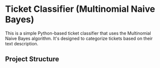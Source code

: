 # Ticket Classifier (Multinomial Naive Bayes)

This is a simple Python-based ticket classifier that uses the Multinomial Naive Bayes algorithm. It's designed to categorize tickets based on their text description.

## Project Structure
